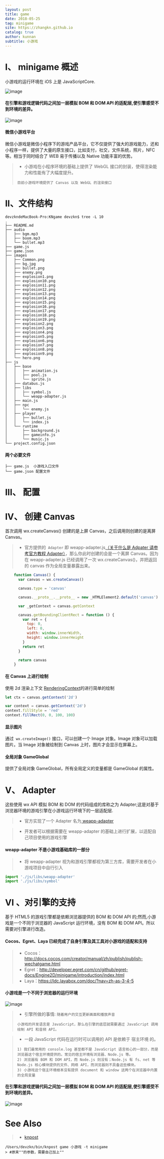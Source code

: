```yaml
---
layout: post
title: game
date: 2018-05-25
tag: minigame
site: https://zhangkn.github.io
catalog: true
author: kunnan
subtitle: 小游戏
---
```



# I、 minigame 概述

小游戏的运行环境在 iOS 上是 JavaScriptCore.

![image](https://ws2.sinaimg.cn/large/006tBeITly1frnq9mzvnuj30ic0aj3yu.jpg)



#### 在引擎和游戏逻辑代码之间加一层模拟 BOM 和 DOM API 的适配层,使引擎感受不到环境的差异。
![image](https://ws2.sinaimg.cn/large/006tBeITgy1frnqct53xpj30ic0bx3yw.jpg)


#### 微信小游戏平台


微信小游戏是微信小程序下的游戏产品平台，它不仅提供了强大的游戏能力，还和小程序一样，提供了大量的原生接口，比如支付，社交，文件系统，照片，NFC 等。相当于同时结合了 WEB 易于传播以及 Native 功能丰富的优势。

>* 小游戏在小程序环境的基础上提供了 WebGL 接口的封装，使得渲染能力和性能有了大幅度提升。
>```
>目前小游戏环境提供了 Canvas 以及 WebGL 的渲染接口
>```




# II、文件结构



```
devzkndeMacBook-Pro:KNgame devzkn$ tree -L 10
.
├── README.md
├── audio
│   ├── bgm.mp3
│   ├── boom.mp3
│   └── bullet.mp3
├── game.js
├── game.json
├── images
│   ├── Common.png
│   ├── bg.jpg
│   ├── bullet.png
│   ├── enemy.png
│   ├── explosion1.png
│   ├── explosion10.png
│   ├── explosion11.png
│   ├── explosion12.png
│   ├── explosion13.png
│   ├── explosion14.png
│   ├── explosion15.png
│   ├── explosion16.png
│   ├── explosion17.png
│   ├── explosion18.png
│   ├── explosion19.png
│   ├── explosion2.png
│   ├── explosion3.png
│   ├── explosion4.png
│   ├── explosion5.png
│   ├── explosion6.png
│   ├── explosion7.png
│   ├── explosion8.png
│   ├── explosion9.png
│   └── hero.png
├── js
│   ├── base
│   │   ├── animation.js
│   │   ├── pool.js
│   │   └── sprite.js
│   ├── databus.js
│   ├── libs
│   │   ├── symbol.js
│   │   └── weapp-adapter.js
│   ├── main.js
│   ├── npc
│   │   └── enemy.js
│   ├── player
│   │   ├── bullet.js
│   │   └── index.js
│   └── runtime
│       ├── background.js
│       ├── gameinfo.js
│       └── music.js
└── project.config.json
```



#### 两个必要文件

```
├── game.js  小游戏入口文件
└── game.json 配置文件
```




# III、 配置


<script src="https://gist.github.com/zhangkn/9acc50b6c0455beb17b1a2d5f4f81e0e.js"></script>


# IV、 创建 Canvas

首次调用 wx.createCanvas() 创建的是上屏 Canvas，之后调用则创建的是离屏 Canvas。


>* 官方提供的` Adapter` 即 weapp-adapter.js[（关于什么是 Adpater 请参考官方教程 Adapter）](https://developers.weixin.qq.com/minigame/dev/tutorial/base/adapter.html)，那么你此时创建的会是一个离屏 Canvas。因为在 weapp-adapter.js 已经调用了一次 wx.createCanvas()，并把返回的 canvas 作为全局变量暴露出来。

```js
	function Canvas() {
	  var canvas = wx.createCanvas()

	  canvas.type = 'canvas'

	  canvas.__proto__.__proto__ = new _HTMLElement2.default('canvas')

	  var _getContext = canvas.getContext

	  canvas.getBoundingClientRect = function () {
	    var ret = {
	      top: 0,
	      left: 0,
	      width: window.innerWidth,
	      height: window.innerHeight
	    }
	    return ret
	  }

	  return canvas
	}
```


#### 在 Canvas 上进行绘制

使用 2d 渲染上下文 [RenderingContext](https://developers.weixin.qq.com/minigame/dev/document/render/canvas/RenderingContext.html)的进行简单的绘制

```js
let ctx = canvas.getContext('2d')
```

```js
var context = canvas.getContext('2d')
context.fillStyle = 'red'
context.fillRect(0, 0, 100, 100)
```

####  显示图片


通过` wx.createImage()` 接口，可以创建一个 Image 对象。Image 对象可以加载图片。当 Image 对象被绘制到 Canvas 上时，图片才会显示在屏幕上。


<script src="https://gist.github.com/zhangkn/00ef54ed416e24511551706e54b66008.js"></script>


####  全局对象 GameGlobal


提供了全局对象 GameGlobal，所有全局定义的变量都是 GameGlobal 的属性。


# V、 Adapter



这些使用 wx API 模拟 BOM 和 DOM 的代码组成的库称之为 Adapter;这是对基于浏览器环境的游戏引擎在小游戏运行环境下的一层适配层.

>* 官方实现了一个 Adapter 名为[ weapp-adapter](https://developers.weixin.qq.com/minigame/dev/tutorial/weapp-adapter.zip)
>

>* 开发者可以根据需要在 weapp-adapter 的基础上进行扩展，以适配自己项目使用的游戏引擎
>

#### weapp-adapter 不是小游戏基础库的一部分


>* 将 weapp-adapter 视为和游戏引擎都视为第三方库，需要开发者在小游戏项目中自行引入

```js
import './js/libs/weapp-adapter'
import './js/libs/symbol'
```


# VI 、对引擎的支持





基于 HTML5 的游戏引擎都是依赖浏览器提供的 BOM 和 DOM API 的;然而,小游戏是一个不同于浏览器的 JavaScript 运行环境，没有 BOM 和 DOM API。所以需要对引擎进行改造。


#### Cocos、Egret、Laya 已经完成了自身引擎及其工具对小游戏的适配和支持

>* Cocos：http://docs.cocos.com/creator/manual/zh/publish/publish-wechatgame.html
>* Egret：http://developer.egret.com/cn/github/egret-docs/Engine2D/minigame/introduction/index.html
>* Laya：https://ldc.layabox.com/doc/?nav=zh-as-3-4-5


#### 小游戏是一个不同于浏览器的运行环境


![image](https://ws2.sinaimg.cn/large/006tBeITly1frnq9mzvnuj30ic0aj3yu.jpg)

>* 引擎所做的事情: `随着用户的交互更新画面和播放声音`
>```
>小游戏的开发语言是 JavaScript，那么在引擎的底层就需要通过 JavaScript 调用绘制 API 和音频 API。
>```


>* 一段 JavaScript 代码在运行时可以调用的 API 是依赖于 宿主环境 的。
>```
>1) 我们最常用的 console.log 甚至都不是 JavaScript 语言核心的一部分，而是浏览器这个宿主环境提供的。常见的宿主环境有浏览器、Node.js 等。
>2) 浏览器有 BOM 和 DOM API，而 Node.js 则没有；Node.js 有 fs、net 等 Node.js 核心模块提供的文件、网络 API，而浏览器则不具备这些模块。
>3) 小游戏这个宿主环境根本没有提供 document 和 window 这两个在浏览器中内置的全局变量
>```

#### 在引擎和游戏逻辑代码之间加一层模拟 BOM 和 DOM API 的适配层,使引擎感受不到环境的差异。
![image](https://ws2.sinaimg.cn/large/006tBeITgy1frnqct53xpj30ic0bx3yw.jpg)






# See Also 

>* [knpost](https://github.com/zhangkn/KNBin/blob/master/knpost) 
>
```
/Users/devzkn/bin/knpost game 小游戏 -t minigame
> #原来""的参数，需要自己加上""
```

